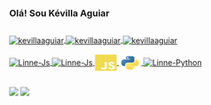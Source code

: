 ### Olá! Sou Kévilla Aguiar

##

<div>
  <a href="https://github.com/KevillaAguiar">
  <img height="160em" align="center" src="https://github-readme-stats.vercel.app/api?username=kevillaaguiar&show_icons=true&theme=dracula&title_color=ffffff&text_color=ffffff&bg_color=000000&locale=en" alt="kevillaaguiar" />
  <img height="160em" align="center" src="https://github-readme-stats.vercel.app/api/top-langs?username=kevillaaguiar&show_icons=true&theme=dracula&title_color=ffffff&text_color=ffffff&bg_color=000000&locale=en&layout=compact" alt="kevillaaguiar" />
  <img align="center" src="https://github-readme-streak-stats.herokuapp.com/?user=kevillaaguiar&theme=dark" alt="kevillaaguiar"
</div>



<div style="display: inline_block"><br>
  <img align="center" alt="Linne-Js" height="30" width="40" src="https://cdn.jsdelivr.net/gh/devicons/devicon@latest/icons/html5/html5-original.svg" />
  <img align="center" alt="Linne-Js" height="30" width="40" src="https://cdn.jsdelivr.net/gh/devicons/devicon@latest/icons/css3/css3-original.svg" />
  <img align="center" alt="Linne-Js" height="30" width="40" src="https://raw.githubusercontent.com/devicons/devicon/master/icons/javascript/javascript-plain.svg">
  <img align="center" alt="Linne-Python" height="30" width="40" src="https://raw.githubusercontent.com/devicons/devicon/master/icons/python/python-original.svg">
  <img align="center" alt="Linne-Python" height="30" width="40" src="https://cdn.jsdelivr.net/gh/devicons/devicon@latest/icons/git/git-original.svg" />
</div>

##

<div>
  <a href = "mailto:kevillaguiar@gmail.com"><img src="https://img.shields.io/badge/Gmail-D14836?style=for-the-badge&logo=gmail&logoColor=white" target="_blank"></a>
  <a href="https://www.linkedin.com/in/kevilla-aguiar-666713287" target="_blank"><img src="https://img.shields.io/badge/-LinkedIn-%230077B5?style=for-the-badge&logo=linkedin&logoColor=white" target="_blank"></a>  
</div>
